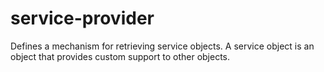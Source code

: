 # service-provider
Defines a mechanism for retrieving service objects. A service object is an object that provides custom support to other objects.
